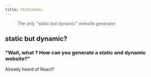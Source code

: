 ```yaml
---
title: Statinamic
---
```


> The only "static but dynamic" website generator

## static but dynamic?

### "Wait, what ? How can you generate a static and dynamic website?"

Already heard of React?
